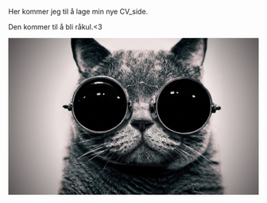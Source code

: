 Her kommer jeg til å lage min nye CV_side.

Den kommer til å bli råkul.<3

![alt text](public/Kul_katt.jpg)
